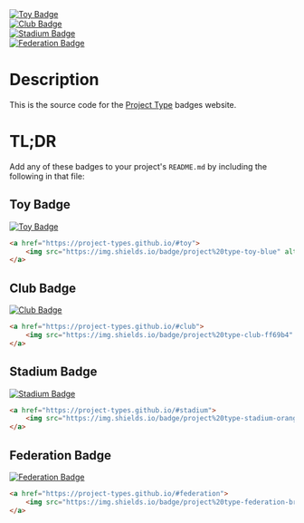 <a href="https://project-types.github.io/#toy">
	<img src="https://img.shields.io/badge/project%20type-toy-blue" alt="Toy Badge">
</a>
<br>
<a href="https://project-types.github.io/#club">
	<img src="https://img.shields.io/badge/project%20type-club-ff69b4" alt="Club Badge">
</a>
<br>
<a href="https://project-types.github.io/#stadium">
	<img src="https://img.shields.io/badge/project%20type-stadium-orange" alt="Stadium Badge">
</a>
<br>
<a href="https://project-types.github.io/#federation">
	<img src="https://img.shields.io/badge/project%20type-federation-brightgreen" alt="Federation Badge">
</a>

# Description

This is the source code for the [Project Type](https://project-types.github.io) badges website.

# TL;DR

Add any of these badges to your project's `README.md` by including the following in that file:

## Toy Badge
<a href="https://project-types.github.io/#toy">
	<img src="https://img.shields.io/badge/project%20type-toy-blue" alt="Toy Badge">
</a>

```HTML
<a href="https://project-types.github.io/#toy">
	<img src="https://img.shields.io/badge/project%20type-toy-blue" alt="Toy Badge">
</a>
```

## Club Badge
<a href="https://project-types.github.io/#club">
	<img src="https://img.shields.io/badge/project%20type-club-ff69b4" alt="Club Badge">
</a>

```HTML
<a href="https://project-types.github.io/#club">
	<img src="https://img.shields.io/badge/project%20type-club-ff69b4" alt="Club Badge">
</a>
```

## Stadium Badge
<a href="https://project-types.github.io/#stadium">
	<img src="https://img.shields.io/badge/project%20type-stadium-orange" alt="Stadium Badge">
</a>

```HTML
<a href="https://project-types.github.io/#stadium">
	<img src="https://img.shields.io/badge/project%20type-stadium-orange" alt="Stadium Badge">
</a>
```

## Federation Badge
<a href="https://project-types.github.io/#federation">
	<img src="https://img.shields.io/badge/project%20type-federation-brightgreen" alt="Federation Badge">
</a>

```HTML
<a href="https://project-types.github.io/#federation">
	<img src="https://img.shields.io/badge/project%20type-federation-brightgreen" alt="Federation Badge">
</a>
```